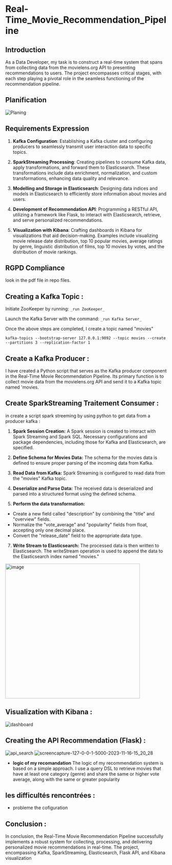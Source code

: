 # Real-Time_Movie_Recommendation_Pipeline

## Introduction
As a Data Developer, my task is to construct a real-time system that spans from collecting data from the movielens.org API to presenting recommendations to users. The project encompasses critical stages, with each step playing a pivotal role in the seamless functioning of the recommendation pipeline.

## Planification
![Planing](https://github.com/aminelfaquiri/Real-Time_Movie_Recommendation_Pipeline/assets/81482544/14e81881-50fc-41bb-98f4-5d410b43c406)

## Requirements Expression
1. **Kafka Configuration**:
Establishing a Kafka cluster and configuring producers to seamlessly transmit user interaction data to specific topics.

2. **SparkStreaming Processing**:
Creating pipelines to consume Kafka data, apply transformations, and forward them to Elasticsearch. These transformations include data enrichment, normalization, and custom transformations, enhancing data quality and relevance.

3. **Modelling and Storage in Elasticsearch**:
Designing data indices and models in Elasticsearch to efficiently store information about movies and users.

4. **Development of Recommendation API**:
Programming a RESTful API, utilizing a framework like Flask, to interact with Elasticsearch, retrieve, and serve personalized recommendations.

5. **Visualization with Kibana**:
Crafting dashboards in Kibana for visualizations that aid decision-making. Examples include visualizing movie release date distribution, top 10 popular movies, average ratings by genre, linguistic distribution of films, top 10 movies by votes, and the distribution of movie rankings.

## RGPD Compliance
look in the pdf file in repo files.

## Creating a Kafka Topic :
Initiate ZooKeeper by running: `_run ZooKeeper_`

Launch the Kafka Server with the command: `_run Kafka Server_`

Once the above steps are completed, I create a topic named "movies"

`kafka-topics --bootstrap-server 127.0.0.1:9092 --topic movies --create --partitions 3 --replication-factor 1`

## Create a Kafka Producer :
I have created a Python script that serves as the Kafka producer component in the Real-Time Movie Recommendation Pipeline. Its primary function is to collect movie data from the movielens.org API and send it to a Kafka topic named 'movies.

## Create SparkStreaming Traitement Consumer :
in create a script spark streeming by using python to get data from a producer kafka :
1. **Spark Session Creation:**
A Spark session is created to interact with Spark Streaming and Spark SQL. Necessary configurations and package dependencies, including those for Kafka and Elasticsearch, are specified.

2. **Define Schema for Movies Data:**
The schema for the movies data is defined to ensure proper parsing of the incoming data from Kafka.

3. **Read Data from Kafka:**
Spark Streaming is configured to read data from the "movies" Kafka topic.

4. **Deserialize and Parse Data:**
The received data is deserialized and parsed into a structured format using the defined schema.

4. **Perform the data transformation:**

* Create a new field called "description" by combining the "title" and "overview" fields.
* Normalize the "vote_average" and "popularity" fields from float, accepting only one decimal place.
* Convert the "release_date" field to the appropriate data type.

7. **Write Stream to Elasticsearch:**
The processed data is then written to Elasticsearch. The writeStream operation is used to append the data to the Elasticsearch index named "movies."
<img width="420" alt="image" src="https://github.com/aminelfaquiri/Real-Time_Movie_Recommendation_Pipeline/assets/81482544/3f947aab-ab2b-4d94-97eb-7b9205208921">


## Visualization with Kibana :
![dashboard](https://github.com/aminelfaquiri/Real-Time_Movie_Recommendation_Pipeline/assets/81482544/a44b1a3a-f8a6-4a85-a8e7-5702e21297fc)

## Creating the API Recommendation (Flask) :
![api_search](https://github.com/aminelfaquiri/Real-Time_Movie_Recommendation_Pipeline/assets/81482544/9c98a5bd-9965-406e-9d68-ff35267f8b4b)
![screencapture-127-0-0-1-5000-2023-11-16-15_20_28](https://github.com/aminelfaquiri/Real-Time_Movie_Recommendation_Pipeline/assets/81482544/1018e595-660c-42ca-9649-799587c4d122)

* **logic of my recomandation**
The logic of my recommendation system is based on a simple approach. I use a query DSL to retrieve movies that have at least one category (genre) and share the same or higher vote average, along with the same or greater popularity

## les difficultés rencontrées :
* probleme the cofiguration

## Conclusion :
In conclusion, the Real-Time Movie Recommendation Pipeline successfully implements a robust system for collecting, processing, and delivering personalized movie recommendations in real-time. The project, encompassing Kafka, SparkStreaming, Elasticsearch, Flask API, and Kibana visualization
